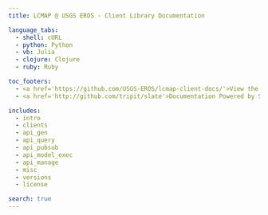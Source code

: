 ```yaml
---
title: LCMAP @ USGS EROS - Client Library Documentation

language_tabs:
  - shell: cURL
  - python: Python
  - vb: Julia
  - clojure: Clojure
  - ruby: Ruby

toc_footers:
  - <a href='https://github.com/USGS-EROS/lcmap-client-docs/'>View the source</a>
  - <a href='http://github.com/tripit/slate'>Documentation Powered by Slate</a>

includes:
  - intro
  - clients
  - api_gen
  - api_query
  - api_pubsub
  - api_model_exec
  - api_manage
  - misc
  - versions
  - license

search: true
---
```

